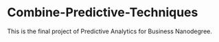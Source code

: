 # Combine-Predictive-Techniques
This is the final project of Predictive Analytics for Business Nanodegree. 
